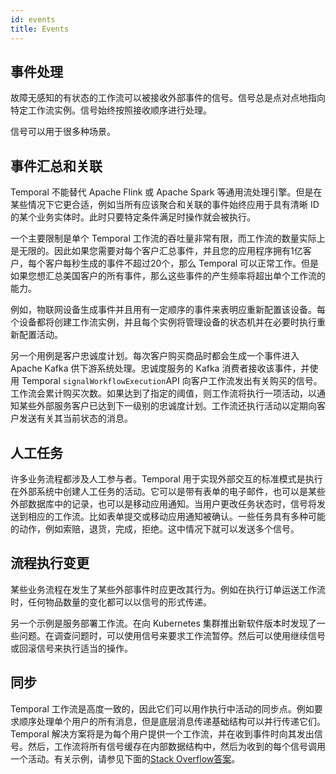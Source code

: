 ```yaml
---
id: events
title: Events
---
```


## 事件处理

故障无感知的有状态的工作流可以被接收外部事件的信号。信号总是点对点地指向特定工作流实例。信号始终按照接收顺序进行处理。

信号可以用于很多种场景。

## 事件汇总和关联

Temporal 不能替代 Apache Flink 或 Apache Spark 等通用流处理引擎。但是在某些情况下它更合适，例如当所有应该聚合和关联的事件始终应用于具有清晰 ID 的某个业务实体时。此时只要特定条件满足时操作就会被执行。

一个主要限制是单个 Temporal 工作流的吞吐量非常有限，而工作流的数量实际上是无限的。因此如果您需要对每个客户汇总事件，并且您的应用程序拥有1亿客户，每个客户每秒生成的事件不超过20个，那么 Temporal 可以正常工作。但是如果您想汇总美国客户的所有事件，那么这些事件的产生频率将超出单个工作流的能力。

例如，物联网设备生成事件并且用有一定顺序的事件来表明应重新配置该设备。每个设备都将创建工作流实例，并且每个实例将管理设备的状态机并在必要时执行重新配置活动。

另一个用例是客户忠诚度计划。每次客户购买商品时都会生成一个事件进入 Apache Kafka 供下游系统处理。忠诚度服务的 Kafka 消费者接收该事件，并使用 Temporal `signalWorkflowExecution`API 向客户工作流发出有关购买的信号。工作流会累计购买次数。如果达到了指定的阈值，则工作流将执行一项活动，以通知某些外部服务客户已达到下一级别的忠诚度计划。工作流还执行活动以定期向客户发送有关其当前状态的消息。

## 人工任务

许多业务流程都涉及人工参与者。Temporal 用于实现外部交互的标准模式是执行在外部系统中创建人工任务的活动。它可以是带有表单的电子邮件，也可以是某些外部数据库中的记录，也可以是移动应用通知。当用户更改任务状态时，信号将发送到相应的工作流。比如表单提交或移动应用通知被确认。一些任务具有多种可能的动作，例如索赔，退货，完成，拒绝。这中情况下就可以发送多个信号。

## 流程执行变更

某些业务流程在发生了某些外部事件时应更改其行为。例如在执行订单运送工作流时，任何物品数量的变化都可以以信号的形式传递。

另一个示例是服务部署工作流。在向 Kubernetes 集群推出新软件版本时发现了一些问题。在调查问题时，可以使用信号来要求工作流暂停。然后可以使用继续信号或回滚信号来执行适当的操作。

## 同步

Temporal 工作流是高度一致的，因此它们可以用作执行中活动的同步点。例如要求顺序处理单个用户的所有消息，但是底层消息传递基础结构可以并行传递它们。Temporal 解决方案将是为每个用户提供一个工作流，并在收到事件时向其发出信号。然后，工作流将所有信号缓存在内部数据结构中，然后为收到的每个信号调用一个活动。有关示例，请参见下面的[Stack Overflow答案](https://stackoverflow.com/a/56615120/1664318)。

